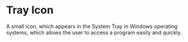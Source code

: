 # Tray Icon

A small icon, which appears in the System Tray in Windows operating
systems, which allows the user to access a program easily and quickly.
